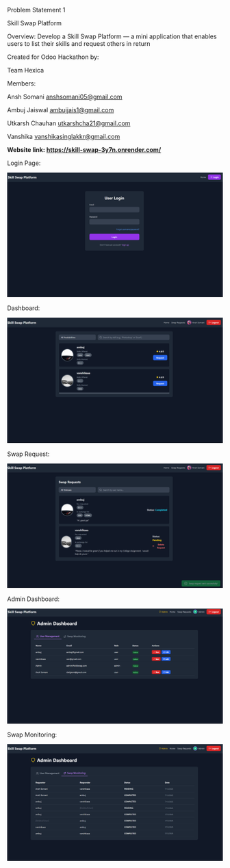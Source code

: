 Problem Statement 1

Skill Swap Platform

Overview:
Develop a Skill Swap Platform — a mini application that enables users to list their skills and
request others in return

Created for Odoo Hackathon by:

Team Hexica

Members:

Ansh Somani        anshsomani05@gmail.com

Ambuj Jaiswal      ambujjais1@gmail.com

Utkarsh Chauhan    utkarshcha21@gmail.com

Vanshika           vanshikasinglakkr@gmail.com

**Website link: https://skill-swap-3y7n.onrender.com/**

Login Page:

![Skill Swap Screenshot](https://github.com/AnshSomani/Skill_Swap/blob/main/images/Screenshot%20(15).png)

Dashboard:

![Skill Swap Screenshot](https://github.com/AnshSomani/Skill_Swap/blob/main/images/Screenshot%20(14).png)

Swap Request:

![Skill Swap Screenshot](https://github.com/AnshSomani/Skill_Swap/blob/main/images/Screenshot%20(13).png)

Admin Dashboard:

![Skill Swap Screenshot](https://github.com/AnshSomani/Skill_Swap/blob/main/images/Screenshot%20(16).png)

Swap Monitoring:

![Skill Swap Screenshot](https://github.com/AnshSomani/Skill_Swap/blob/main/images/Screenshot%20(17).png)

